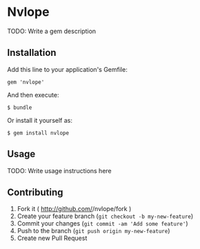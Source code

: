 # Nvlope

TODO: Write a gem description

## Installation

Add this line to your application's Gemfile:

    gem 'nvlope'

And then execute:

    $ bundle

Or install it yourself as:

    $ gem install nvlope

## Usage

TODO: Write usage instructions here

## Contributing

1. Fork it ( http://github.com/<my-github-username>/nvlope/fork )
2. Create your feature branch (`git checkout -b my-new-feature`)
3. Commit your changes (`git commit -am 'Add some feature'`)
4. Push to the branch (`git push origin my-new-feature`)
5. Create new Pull Request
